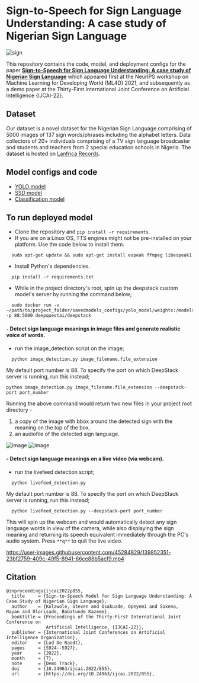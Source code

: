 # Sign-to-Speech for Sign Language Understanding: A case study of Nigerian Sign Language

![sign](https://user-images.githubusercontent.com/45284829/139852417-a2e1b40a-ee7c-41e9-9ef5-bbd4983ac320.gif)

This repository contains the code, model, and deployment configs for the paper [**Sign-to-Speech for Sign Language Understanding: A case study of Nigerian Sign Language**](https://www.ijcai.org/proceedings/2022/855) which appeared first at the NeurIPS workshop on Machine Learning for Developing World (ML4D) 2021, and subsequently as a demo paper at the Thirty-First International Joint Conference on Artificial Intelligence {IJCAI-22}.

## Dataset
Our dataset is a novel dataset for the Nigerian Sign Language comprising of 5000 images of 137 sign words/phrases including the alphabet letters. Data collectors of 20+ individuals comprising of a TV sign language broadcaster and students and teachers from 2 special education schools in Nigeria. The dataset is hosted on [Lanfrica Records](https://lanfrica.com/record/sign-to-speech-for-sign-language-understanding-a-case-study-of-nigerian-sign-language).

## Model configs and code
- [YOLO model](https://github.com/SteveKola/Sign-to-Speech-for-Sign-Language-Understanding/tree/master/savedmodels_configs/yolo_model)
- [SSD model](https://github.com/SteveKola/Sign-to-Speech-for-Sign-Language-Understanding/tree/master/savedmodels_configs/ssd_model)
- [Classification model](https://github.com/SteveKola/Sign-to-Speech-for-Sign-Language-Understanding/tree/master/savedmodels_configs/classification_model)

## To run deployed model
- Clone the repository and `pip install -r requirements`.
- If you are on a Linux OS, TTS engines might not be pre-installed on your platform. Use the code below to install them.
```
  sudo apt-get update && sudo apt-get install espeak ffmpeg libespeak1
```
- Install Python's dependencies.
```
  pip install -r requirements.txt
```
- While in the project directory's root, spin up the deepstack custom model's server by running the command below;
```
  sudo docker run -v ~/path/to/project_folder/savedmodels_configs/yolo_model/weights:/modelstore/detection -p 88:5000 deepquestai/deepstack
```

#### - Detect sign language meanings in image files and generate realistic voice of words.
- run the image_detection script on the image;
```
  python image_detection.py image_filename.file_extension
 ```
My default port number is 88. To specify the port on which DeepStack server is running, run this instead;
```
python image_detection.py image_filename.file_extension --deepstack-port port_number
```
Running the above command would return two new files in your project root directory - 
     
1. a copy of the image with bbox around the detected sign with the meaning on the top of the box,
2. an audiofile of the detected sign language.

![image](https://user-images.githubusercontent.com/45284829/123965899-cfde8080-d9ac-11eb-874e-14d69b2e0c0c.png)
![image](https://user-images.githubusercontent.com/45284829/123966073-f4d2f380-d9ac-11eb-8053-80a92130dedc.png)

#### - Detect sign language meanings on a live video (via webcam).
- run the livefeed detection script;
```
  python livefeed_detection.py
```
My default port number is 88. To specify the port on which DeepStack server is running, run this instead;
```
  python livefeed_detection.py --deepstack-port port_number
```
This will spin up the webcam and would automatically detect any sign language words in view of the camera,
while also displaying the sign meaning and returning its speech equivalent immediately through the PC's audio system. Press `**q**` to quit the live video.

https://user-images.githubusercontent.com/45284829/139852351-23bf2759-409c-49f5-8941-66ce88b5acf9.mp4


## Citation
```
@inproceedings{ijcai2022p855,
  title     = {Sign-to-Speech Model for Sign Language Understanding: A Case Study of Nigerian Sign Language},
  author    = {Kolawole, Steven and Osakuade, Opeyemi and Saxena, Nayan and Olorisade, Babatunde Kazeem},
  booktitle = {Proceedings of the Thirty-First International Joint Conference on
               Artificial Intelligence, {IJCAI-22}},
  publisher = {International Joint Conferences on Artificial Intelligence Organization},
  editor    = {Lud De Raedt},
  pages     = {5924--5927},
  year      = {2022},
  month     = {7},
  note      = {Demo Track},
  doi       = {10.24963/ijcai.2022/855},
  url       = {https://doi.org/10.24963/ijcai.2022/855},
  ```
